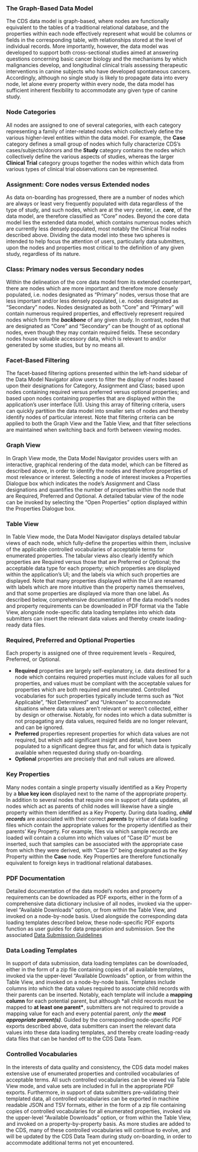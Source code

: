 ### The Graph-Based Data Model

The CDS data model is graph-based, where nodes are functionally equivalent to the tables of a traditional relational database, and the properties within each node effectively represent what would be columns or fields in the corresponding table, with relationships stored at the level of individual records. More importantly, however, the data model was developed to support both cross-sectional studies aimed at answering questions concerning basic cancer biology and the mechanisms by which malignancies develop, and longitudinal clinical trials assessing therapeutic interventions in canine subjects who have developed spontaneous cancers. Accordingly, although no single study is likely to propagate data into every node, let alone every property within every node, the data model has sufficient inherent flexibility to accommodate any given type of canine study.

### Node Categories

All nodes are assigned to one of several categories, with each category representing a family of inter-related nodes which collectively define the various higher-level entities within the data model. For example, the **Case** category defines a small group of nodes which fully characterize CDS’s cases/subjects/donors and the **Study** category contains the nodes which collectively define the various aspects of studies, whereas the larger **Clinical Trial** category groups together the nodes within which data from various types of clinical trial observations can be represented.

### Assignment: Core nodes versus Extended nodes

As data on-boarding has progressed, there are a number of nodes which are always or least very frequently populated with data regardless of the type of study, and such nodes, which are at the very center, i.e. **_core_**, of the data model, are therefore classified as “Core” nodes. Beyond the core data model lies the extended data model, which contains numerous nodes which are currently less densely populated, most notably the Clinical Trial nodes described above. Dividing the data model into these two spheres is intended to help focus the attention of users, particularly data submitters, upon the nodes and properties most critical to the definition of any given study, regardless of its nature.

### Class: Primary nodes versus Secondary nodes

Within the delineation of the core data model from its extended counterpart, there are nodes which are more important and therefore more densely populated, i.e. nodes designated as “Primary” nodes, versus those that are less important and/or less densely populated, i.e. nodes designated as “Secondary” nodes. Nodes designated as both “Core” and “Primary” will contain numerous required properties, and effectively represent required nodes which form the **_backbone_** of any given study. In contrast, nodes that are designated as “Core” and “Secondary” can be thought of as optional nodes, even though they may contain required fields. These secondary nodes house valuable accessory data, which is relevant to and/or generated by some studies, but by no means all.

<!-- PAGE BREAK -->

### Facet-Based Filtering

The facet-based filtering options presented within the left-hand sidebar of the Data Model Navigator allow users to filter the display of nodes based upon their designations for Category, Assignment and Class; based upon nodes containing required versus preferred versus optional properties; and based upon nodes containing properties that are displayed within the application’s user interface (UI). Using this array of filtering criteria, users can quickly partition the data model into smaller sets of nodes and thereby identify nodes of particular interest. Note that filtering criteria can be applied to both the Graph View and the Table View, and that filter selections are maintained when switching back and forth between viewing modes.

### Graph View

In Graph View mode, the Data Model Navigator provides users with an interactive, graphical rendering of the data model, which can be filtered as described above, in order to identify the nodes and therefore properties of most relevance or interest. Selecting a node of interest invokes a Properties Dialogue box which indicates the node’s Assignment and Class designations and quantifies the number of properties within the node that are Required, Preferred and Optional. A detailed tabular view of the node can be invoked by selecting the “Open Properties” option displayed within the Properties Dialogue box.

### Table View

In Table View mode, the Data Model Navigator displays detailed tabular views of each node, which fully-define the properties within them, inclusive of the applicable controlled vocabularies of acceptable terms for enumerated properties. The tabular views also clearly identify which properties are Required versus those that are Preferred or Optional; the acceptable data type for each property; which properties are displayed within the application’s UI; and the labels via which such properties are displayed. Note that many properties displayed within the UI are renamed with labels which are more intuitive than the property names themselves, and that some properties are displayed via more than one label. As described below, comprehensive documentation of the data model’s nodes and property requirements can be downloaded in PDF format via the Table View, alongside node-specific data loading templates into which data submitters can insert the relevant data values and thereby create loading-ready data files.

### Required, Preferred and Optional Properties

Each property is assigned one of three requirement levels - Required, Preferred, or Optional.

- **Required** properties are largely self-explanatory, i.e. data destined for a node which contains required properties must include values for all such properties, and values must be compliant with the acceptable values for properties which are both required and enumerated. Controlled vocabularies for such properties typically include terms such as “Not Applicable”, “Not Determined” and “Unknown” to accommodate situations where data values aren’t relevant or weren’t collected, either by design or otherwise. Notably, for nodes into which a data submitter is not propagating any data values, required fields are no longer relevant, and can be ignored.
- **Preferred** properties represent properties for which data values are not required, but which add significant insight and detail, have been populated to a significant degree thus far, and for which data is typically available when requested during study on-boarding.
- **Optional** properties are precisely that and null values are allowed.

<!-- PAGE BREAK -->

### Key Properties

Many nodes contain a single property visually identified as a Key Property by a **blue key icon** displayed next to the name of the appropriate property. In addition to several nodes that require one in support of data updates, all nodes which act as parents of child nodes will likewise have a single property within them identified as a Key Property. During data loading, **_child records_** are associated with their correct **_parents_** by virtue of data loading files which contain the appropriate values for the property identified as their parents’ Key Property. For example, files via which sample records are loaded will contain a column into which values of “Case ID” must be inserted, such that samples can be associated with the appropriate case from which they were derived, with “Case ID” being designated as the Key Property within the **Case** node. Key Properties are therefore functionally equivalent to foreign keys in traditional relational databases.

### PDF Documentation

Detailed documentation of the data model’s nodes and property requirements can be downloaded as PDF exports, either in the form of a comprehensive data dictionary inclusive of all nodes, invoked via the upper-level “Available Downloads” option, or from within the Table View, and invoked on a node-by-node basis. Used alongside the corresponding data loading templates described below, these node-specific PDF exports function as user guides for data preparation and submission. See the associated [Data Submission Guidelines](/#/submit)

### Data Loading Templates

In support of data submission, data loading templates can be downloaded, either in the form of a zip file containing copies of all available templates, invoked via the upper-level “Available Downloads” option, or from within the Table View, and invoked on a node-by-node basis. Templates include columns into which the data values required to associate child records with their parents can be inserted. Notably, each template will include a **mapping column** for each potential parent, but although \*all child records must be mapped to **at least one parent\***, submitters are not required to provide a mapping value for each and every potential parent, _only the_ **_most appropriate parent(s)_**. Guided by the corresponding node-specific PDF exports described above, data submitters can insert the relevant data values into these data loading templates, and thereby create loading-ready data files that can be handed off to the CDS Data Team.

### Controlled Vocabularies

In the interests of data quality and consistency, the CDS data model makes extensive use of enumerated properties and controlled vocabularies of acceptable terms. All such controlled vocabularies can be viewed via Table View mode, and value sets are included in full in the appropriate PDF exports. Furthermore, in support of data submitters pre-validating their templated data, all controlled vocabularies can be exported in machine readable JSON and TSV formats, either in the form of a zip file containing copies of controlled vocabularies for all enumerated properties, invoked via the upper-level “Available Downloads” option, or from within the Table View, and invoked on a property-by-property basis. As more studies are added to the CDS, many of these controlled vocabularies will continue to evolve, and will be updated by the CDS Data Team during study on-boarding, in order to accommodate additional terms not yet encountered.